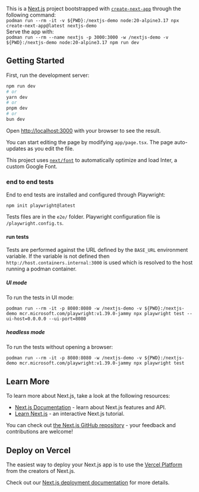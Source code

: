 This is a [Next.js](https://nextjs.org/) project bootstrapped with [`create-next-app`](https://github.com/vercel/next.js/tree/canary/packages/create-next-app) through the following command:  
`podman run --rm -it -v ${PWD}:/nextjs-demo node:20-alpine3.17 npx create-next-app@latest nextjs-demo`  
Serve the app with:  
`podman run --rm --name nextjs -p 3000:3000 -w /nextjs-demo -v ${PWD}:/nextjs-demo node:20-alpine3.17 npm run dev`  

## Getting Started

First, run the development server:

```bash
npm run dev
# or
yarn dev
# or
pnpm dev
# or
bun dev
```

Open [http://localhost:3000](http://localhost:3000) with your browser to see the result.

You can start editing the page by modifying `app/page.tsx`. The page auto-updates as you edit the file.

This project uses [`next/font`](https://nextjs.org/docs/basic-features/font-optimization) to automatically optimize and load Inter, a custom Google Font.

### end to end tests
End to end tests are installed and configured through Playwright:
```
npm init playwright@latest
```
Tests files are in the `e2e/` folder. Playwright configuration file is `/playwright.config.ts`.
#### run tests
Tests are performed against the URL defined by the `BASE_URL` environment variable. If the variable is not defined then `http://host.containers.internal:3000` is used which is resolved to the host running a podman container.
##### UI mode
To run the tests in UI mode:
```
podman run --rm -it -p 8080:8080 -w /nextjs-demo -v ${PWD}:/nextjs-demo mcr.microsoft.com/playwright:v1.39.0-jammy npx playwright test --ui-host=0.0.0.0 --ui-port=8080
```
##### headless mode
To run the tests without opening a browser:
```
podman run --rm -it -p 8080:8080 -w /nextjs-demo -v ${PWD}:/nextjs-demo mcr.microsoft.com/playwright:v1.39.0-jammy npx playwright test
```

## Learn More

To learn more about Next.js, take a look at the following resources:

- [Next.js Documentation](https://nextjs.org/docs) - learn about Next.js features and API.
- [Learn Next.js](https://nextjs.org/learn) - an interactive Next.js tutorial.

You can check out [the Next.js GitHub repository](https://github.com/vercel/next.js/) - your feedback and contributions are welcome!

## Deploy on Vercel

The easiest way to deploy your Next.js app is to use the [Vercel Platform](https://vercel.com/new?utm_medium=default-template&filter=next.js&utm_source=create-next-app&utm_campaign=create-next-app-readme) from the creators of Next.js.

Check out our [Next.js deployment documentation](https://nextjs.org/docs/deployment) for more details.
